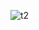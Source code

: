 ![t2](https://user-images.githubusercontent.com/100540755/158628427-373bebf8-b39f-4a92-84d3-34ec201f5190.png)
